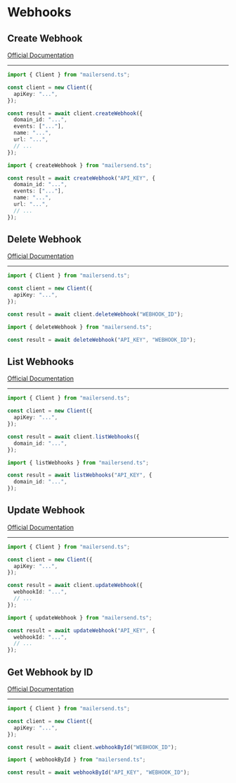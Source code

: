 # Webhooks

## Create Webhook

[Official Documentation](https://developers.mailersend.com/api/v1/webhooks.html#create-a-webhook)

---

```typescript
import { Client } from "mailersend.ts";

const client = new Client({
  apiKey: "...",
});

const result = await client.createWebhook({
  domain_id: "...",
  events: ["..."],
  name: "...",
  url: "...",
  // ...
});
```

```typescript
import { createWebhook } from "mailersend.ts";

const result = await createWebhook("API_KEY", {
  domain_id: "...",
  events: ["..."],
  name: "...",
  url: "...",
  // ...
});
```

## Delete Webhook

[Official Documentation](https://developers.mailersend.com/api/v1/webhooks.html#delete-a-webhook)

---

```typescript
import { Client } from "mailersend.ts";

const client = new Client({
  apiKey: "...",
});

const result = await client.deleteWebhook("WEBHOOK_ID");
```

```typescript
import { deleteWebhook } from "mailersend.ts";

const result = await deleteWebhook("API_KEY", "WEBHOOK_ID");
```

## List Webhooks

[Official Documentation](https://developers.mailersend.com/api/v1/webhooks.html#list-webhooks)

---

```typescript
import { Client } from "mailersend.ts";

const client = new Client({
  apiKey: "...",
});

const result = await client.listWebhooks({
  domain_id: "...",
});
```

```typescript
import { listWebhooks } from "mailersend.ts";

const result = await listWebhooks("API_KEY", {
  domain_id: "...",
});
```

## Update Webhook

[Official Documentation](https://developers.mailersend.com/api/v1/webhooks.html#update-a-webhook)

---

```typescript
import { Client } from "mailersend.ts";

const client = new Client({
  apiKey: "...",
});

const result = await client.updateWebhook({
  webhookId: "...",
  // ...
});
```

```typescript
import { updateWebhook } from "mailersend.ts";

const result = await updateWebhook("API_KEY", {
  webhookId: "...",
  // ...
});
```

## Get Webhook by ID

[Official Documentation](https://developers.mailersend.com/api/v1/webhooks.html#get-a-webhook)

---

```typescript
import { Client } from "mailersend.ts";

const client = new Client({
  apiKey: "...",
});

const result = await client.webhookById("WEBHOOK_ID");
```

```typescript
import { webhookById } from "mailersend.ts";

const result = await webhookById("API_KEY", "WEBHOOK_ID");
```
